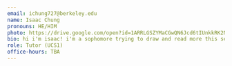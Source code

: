 ```yaml
---
email: ichung727@berkeley.edu
name: Isaac Chung
pronouns: HE/HIM
photo: https://drive.google.com/open?id=1ARRLGSZYMaCGwQN6Jcd6tIUnkkRK2NsP
bio: hi i'm isaac! i'm a sophomore trying to draw and read more this semester - let me know if you have music reccs! welcome to data 8 :D
role: Tutor (UCS1)
office-hours: TBA
---
```

